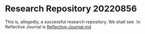# Research Repository 20220856
This is, allegedly, a successful research repository. We shall see. \n
Reflective Journal is [Reflective-Journal.md](./Software-Development/Reflective-Journal.md/)
